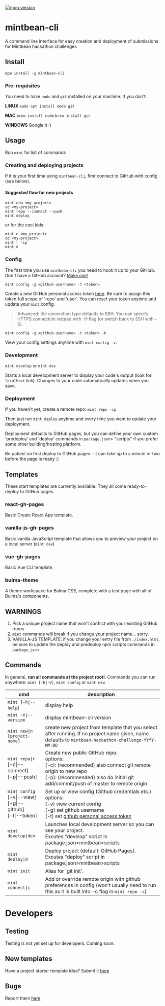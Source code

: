 [![npm version](https://badge.fury.io/js/mintbean-cli.svg)](https://badge.fury.io/js/mintbean-cli)

# mintbean-cli

A command line interface for easy creation and deployment of submissions for Mintbean hackathon challenges

## Install

`npm install -g mintbean-cli`

### Pre-requisites
You need to have `node` and `git` installed on your machine. If you don't:

**LINUX**  `sudo apt install node git`

**MAC**  `brew install node`  `brew install git`

**WINDOWS** Google it :)

## Usage
Run `mint` for list of commands

### Creating and deploying projects
If it is your first time using `mintbean-cli`, first connect to GitHub with config (see below).

#### Suggested flow for new projects

```shell
mint new <my-project>
cd <my-project>
mint repo --connect --push
mint deploy
```

or for the cool kids:

```shell
mint n <my-project>
cd <my-project>
mint r -cp
mint d
```
### Config
The first time you use `mintbean-cli` you need to hook it up to your GitHub. Don't have a GitHub account? [Make one!](https://github.com/join)

`mint config -g <github-username> -t <token>`

Create a new GitHub personal access token [here](https://github.com/settings/tokens). Be sure to assign this token full scope of 'repo' and 'user'. You can reset your token anytime and update your `mint` config.

> Advanced: the connection type defaults to SSH. You can specify HTTPS connection instead with -H flag (or switch back to SSH with -S).

`mint config -g <github-username> -t <token> -H`

View your config settings anytime with `mint config -v`.

### Development
`mint develop` or `mint dev`

Starts a local development server to display your code's output (look for `localhost` link). Changes to your code automatically updates when you save. 

### Deployment
If you haven't yet, create a remote repo: `mint repo -cp`

Then just run `mint deploy` anytime and every time you want to update your deployment.

Deployment defaults to GitHub pages, but you can define your own custom 'predeploy' and 'deploy' commands in `package.json`> "scripts" if you prefer some other building/hosting platform.

Be patient on first deploy to GitHub pages - it can take up to a minute or two before the page is ready :)

## Templates
These start templates are currently available. They all come ready-to-deploy to GitHub pages.

### react-gh-pages
Basic Create React App template.

### vanilla-js-gh-pages
Basic vanilla JavaScript template that allows you to preview your project on a local server (`mint dev`)

### vue-gh-pages
Basic Vue CLI template.

### bulma-theme
A theme workspace for Bulma CSS, complete with a test page with all of Bulma's components.

## WARNINGS
1. Pick a unique project name that won't conflict with your existing GitHub repos
2. `mint` commands will break if you change your project name... sorry.
3. VANILLA-JS TEMPLATE: if you change your entry file from `./index.html`, be sure to update the deploy and predeploy npm scripts commands in `package.json`

## Commands
In general, **run all commands at the project root!**. Commands you can run anywhere: `mint [-h|-V]`, `mint config` or `mint new`

| cmd                              | description                                                                                       |
| -------------------------------- | ------------------------------------------------------------------------------------------------- |
|`mint [-h\|--help`]          | display help             |
| `mint -V\|--version`         | display mintbean-cli version             |
| `mint new\|n [project-name]` | create new project from template that you select after running. If no project name given, name defaults to `mintbean-hackathon-challenge-YYYY-MM-DD` |
| `mint repo\|r` <br> [-c\|--connect]<br>  [-p\|--push]         | Create new public GitHub repo. <br> options: <br>(-c): (recommended) also connect git remote origin to new repo <br> (-p): (recommended) also do initial git add/commit/push of master to remote origin |
| `mint config` <br>  [-v\|--view] <br>  [-g\|--github] <br>  [-t\|--token]       | Set up or view config (Github credentials etc.)   <br>   options: <br> (-v) view current config<br>(-g) set github username <br>(-t) set [github personal access token](https://docs.github.com/en/github/authenticating-to-github/creating-a-personal-access-token)              |
| `mint develop\|dev`                    | Launches local development server so you can see your project. <br> Excutes "develop" script in package.json>mintbean>scripts     |
| `mint deploy\|d`                    | Deploy project (default: GitHub Pages). <br> Excutes "deploy" script in package.json>mintbean>scripts     |
| `mint init`              | Alias for 'git init'.                      |
| `mint connect\|c`              | Add or override remote origin with github preferences in config (won't usually need to run this as it is built into -c flag in `mint repo -c`)        |


# Developers

## Testing
Testing is not yet set up for developers. Coming soon.

## New templates
Have a project starter template idea? Submit it [here](https://github.com/clairefro/mintbean-cli/issues/new?assignees=&labels=template&template=template-proposal.md&title=Template+proposal%3A+)

## Bugs
Report them [here](https://github.com/clairefro/mintbean-cli/issues/new?assignees=&labels=&template=bug_report.md&title=)
